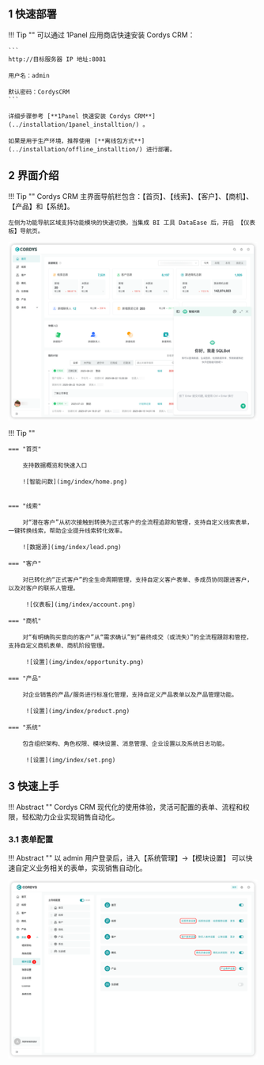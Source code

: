 
## 1 快速部署

!!! Tip ""
    可以通过 1Panel 应用商店快速安装 Cordys CRM：

    ```
    http://目标服务器 IP 地址:8081

    用户名：admin

    默认密码：CordysCRM
    ```
    
    详细步骤参考 [**1Panel 快速安装 Cordys CRM**](../installation/1panel_installtion/) 。

    如果是用于生产环境，推荐使用 [**离线包方式**](../installation/offline_installtion/) 进行部署。

## 2 界面介绍

!!! Tip ""
    Cordys CRM 主界面导航栏包含：【首页】、【线索】、【客户】、【商机】、【产品】和【系统】。

    左侧为功能导航区域支持功能模块的快速切换，当集成 BI 工具 DataEase 后，开启 【仪表板】导航页。


![导航栏](img/index/home.png)


!!! Tip ""

    === "首页"

        支持数据概览和快速入口

        ![智能问数](img/index/home.png)


    === "线索"

        对“潜在客户”从初次接触到转换为正式客户的全流程追踪和管理，支持自定义线索表单，一键转换线索，帮助企业提升线索转化效率。

        ![数据源](img/index/lead.png)

    === "客户"

        对已转化的“正式客户”的全生命周期管理，支持自定义客户表单、多成员协同跟进客户，以及对客户的联系人管理。

         ![仪表板](img/index/account.png)

    === "商机"

        对“有明确购买意向的客户”从“需求确认”到“最终成交（或流失）”的全流程跟踪和管控，支持自定义商机表单、商机阶段管理。

         ![设置](img/index/opportunity.png)

    === "产品"

        对企业销售的产品/服务进行标准化管理，支持自定义产品表单以及产品管理功能。

         ![设置](img/index/product.png)

    === "系统"

        包含组织架构、角色权限、模块设置、消息管理、企业设置以及系统日志功能。

         ![设置](img/index/set.png)

## 3 快速上手

!!! Abstract ""
    Cordys CRM 现代化的使用体验，灵活可配置的表单、流程和权限，轻松助力企业实现销售自动化。


### 3.1 表单配置

!!! Abstract ""
    以 admin 用户登录后，进入【系统管理】→【模块设置】 可以快速自定义业务相关的表单，实现销售自动化。

![模块设置](img/index/module.png)

    




